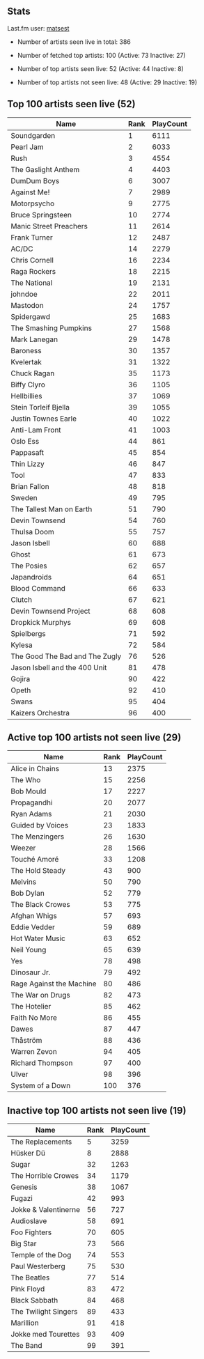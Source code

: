 ## Stats 


Last.fm user: [matsest](https://www.last.fm/user/matsest)

- Number of artists seen live in total: 386

- Number of fetched top artists: 100 (Active: 73 Inactive: 27)

- Number of top artists seen live: 52 (Active: 44 Inactive: 8)

- Number of top artists not seen live: 48 (Active: 29 Inactive: 19)

## Top 100 artists seen live (52)

Name                           | Rank | PlayCount
------------------------------ | ---- | ---------
Soundgarden                    | 1    | 6111     
Pearl Jam                      | 2    | 6033     
Rush                           | 3    | 4554     
The Gaslight Anthem            | 4    | 4403     
DumDum Boys                    | 6    | 3007     
Against Me!                    | 7    | 2989     
Motorpsycho                    | 9    | 2775     
Bruce Springsteen              | 10   | 2774     
Manic Street Preachers         | 11   | 2614     
Frank Turner                   | 12   | 2487     
AC/DC                          | 14   | 2279     
Chris Cornell                  | 16   | 2234     
Raga Rockers                   | 18   | 2215     
The National                   | 19   | 2131     
johndoe                        | 22   | 2011     
Mastodon                       | 24   | 1757     
Spidergawd                     | 25   | 1683     
The Smashing Pumpkins          | 27   | 1568     
Mark Lanegan                   | 29   | 1478     
Baroness                       | 30   | 1357     
Kvelertak                      | 31   | 1322     
Chuck Ragan                    | 35   | 1173     
Biffy Clyro                    | 36   | 1105     
Hellbillies                    | 37   | 1069     
Stein Torleif Bjella           | 39   | 1055     
Justin Townes Earle            | 40   | 1022     
Anti-Lam Front                 | 41   | 1003     
Oslo Ess                       | 44   | 861      
Pappasaft                      | 45   | 854      
Thin Lizzy                     | 46   | 847      
Tool                           | 47   | 833      
Brian Fallon                   | 48   | 818      
Sweden                         | 49   | 795      
The Tallest Man on Earth       | 51   | 790      
Devin Townsend                 | 54   | 760      
Thulsa Doom                    | 55   | 757      
Jason Isbell                   | 60   | 688      
Ghost                          | 61   | 673      
The Posies                     | 62   | 657      
Japandroids                    | 64   | 651      
Blood Command                  | 66   | 633      
Clutch                         | 67   | 621      
Devin Townsend Project         | 68   | 608      
Dropkick Murphys               | 69   | 608      
Spielbergs                     | 71   | 592      
Kylesa                         | 72   | 584      
The Good The Bad and The Zugly | 76   | 526      
Jason Isbell and the 400 Unit  | 81   | 478      
Gojira                         | 90   | 422      
Opeth                          | 92   | 410      
Swans                          | 95   | 404      
Kaizers Orchestra              | 96   | 400      

## Active top 100 artists not seen live (29)

Name                     | Rank | PlayCount
------------------------ | ---- | ---------
Alice in Chains          | 13   | 2375     
The Who                  | 15   | 2256     
Bob Mould                | 17   | 2227     
Propagandhi              | 20   | 2077     
Ryan Adams               | 21   | 2030     
Guided by Voices         | 23   | 1833     
The Menzingers           | 26   | 1630     
Weezer                   | 28   | 1566     
Touché Amoré             | 33   | 1208     
The Hold Steady          | 43   | 900      
Melvins                  | 50   | 790      
Bob Dylan                | 52   | 779      
The Black Crowes         | 53   | 775      
Afghan Whigs             | 57   | 693      
Eddie Vedder             | 59   | 689      
Hot Water Music          | 63   | 652      
Neil Young               | 65   | 639      
Yes                      | 78   | 498      
Dinosaur Jr.             | 79   | 492      
Rage Against the Machine | 80   | 486      
The War on Drugs         | 82   | 473      
The Hotelier             | 85   | 462      
Faith No More            | 86   | 455      
Dawes                    | 87   | 447      
Thåström                 | 88   | 436      
Warren Zevon             | 94   | 405      
Richard Thompson         | 97   | 400      
Ulver                    | 98   | 396      
System of a Down         | 100  | 376      

## Inactive top 100 artists not seen live (19)

Name                 | Rank | PlayCount
-------------------- | ---- | ---------
The Replacements     | 5    | 3259     
Hüsker Dü            | 8    | 2888     
Sugar                | 32   | 1263     
The Horrible Crowes  | 34   | 1179     
Genesis              | 38   | 1067     
Fugazi               | 42   | 993      
Jokke & Valentinerne | 56   | 727      
Audioslave           | 58   | 691      
Foo Fighters         | 70   | 605      
Big Star             | 73   | 566      
Temple of the Dog    | 74   | 553      
Paul Westerberg      | 75   | 530      
The Beatles          | 77   | 514      
Pink Floyd           | 83   | 472      
Black Sabbath        | 84   | 468      
The Twilight Singers | 89   | 433      
Marillion            | 91   | 418      
Jokke med Tourettes  | 93   | 409      
The Band             | 99   | 391      
